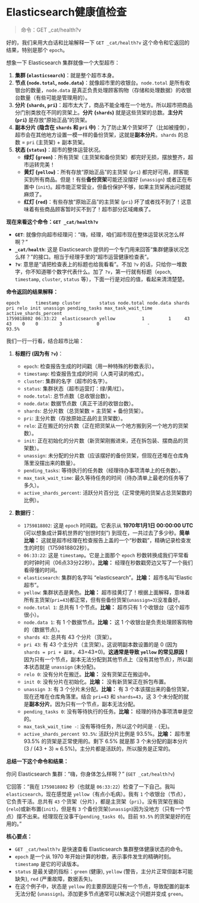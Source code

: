 # Elasticsearch健康值检查

> 命令：GET _cat/health?v

好的，我们来用大白话和比喻解释一下 `GET _cat/health?v` 这个命令和它返回的结果，特别是那个 `epoch`。

想象一下 Elasticsearch 集群就像一个大型超市：

1.  **集群 (`elasticsearch`)**：就是整个超市本身。
2.  **节点 (`node.total`, `node.data`)**：就像超市里的收银台。`node.total` 是所有收银台的数量，`node.data` 是真正负责处理顾客购物（存储和处理数据）的收银台数量（有些可能是管理用的）。
3.  **分片 (`shards`, `pri`)**：超市太大了，商品不能全堆在一个地方。所以超市把商品分门别类放在不同的货架上。**分片 (`shards`)** 就是这些货架的总数。**主分片 (`pri`)** 是存放“原始正品”的货架。
4.  **副本分片 (隐含在 `shards` 和 `pri` 中)**：为了防止某个货架坏了（比如被撞倒），超市会在其他地方设置一模一样的备份货架，这就是**副本分片**。`shards` 的总数 = `pri` (主货架) + 副本货架。
5.  **状态 (`status`)**：超市的整体运营状况。
    *   **绿灯 (`green`)**：所有货架（主货架和备份货架）都完好无损，摆放整齐，超市运转完美！
    *   **黄灯 (`yellow`)**：所有存放“原始正品”的主货架 (`pri`) 都完好可用，顾客能买到所有商品。但是！有些**备份货架**可能还没摆好 (`unassign`) 或者正在布置中 (`init`)。超市能正常营业，但备份保护不够，如果主货架再出问题就麻烦了。
    *   **红灯 (`red`)**：有些存放“原始正品”的主货架 (`pri`) 坏了或者找不到了！这意味着有些商品顾客暂时买不到了！超市部分区域瘫痪了。

**现在来看这个命令：`GET _cat/health?v`**

*   **`GET`**: 就像你向超市经理问：“嗨，经理，咱们超市现在整体运营状况怎么样啊？”
*   **`_cat/health`**: 这是 Elasticsearch 提供的一个专门用来回答“集群健康状况怎么样？”的接口。相当于经理手里的“超市运营健康检查表”。
*   **`?v`**: 意思是“请把检查表上的标题也给我看看”。不加 `?v` 的话，只给你一堆数字，你不知道哪个数字代表什么。加了 `?v`，第一行就有标题（`epoch`, `timestamp`, `cluster`, `status` 等），下面一行是对应的值，看起来清清楚楚。

**命令返回的结果解释：**

```
epoch      timestamp cluster       status node.total node.data shards pri relo init unassign pending_tasks max_task_wait_time active_shards_percent
1759818802 06:33:22  elasticsearch yellow          1         1     43  43    0    0        3             0                  -                 93.5%
```

我们一行一行看，结合超市比喻：

1.  **标题行 (因为有 `?v`)**：
    *   `epoch`: 检查报告生成的时间戳（用一种特殊的秒数表示）。
    *   `timestamp`: 检查报告生成的时间（人类可读的格式）。
    *   `cluster`: 集群的名字（超市的名字）。
    *   `status`: 集群状态（超市运营灯：绿/黄/红）。
    *   `node.total`: 总节点数（总收银台数）。
    *   `node.data`: 数据节点数（真正干活的收银台数）。
    *   `shards`: 总分片数（总货架数 = 主货架 + 备份货架）。
    *   `pri`: 主分片数（存放原始正品的主货架数）。
    *   `relo`: 正在搬迁的分片数（正在把货架从一个地方搬到另一个地方的货架数）。
    *   `init`: 正在初始化的分片数（新货架刚搬进来，还在拆包装、摆商品的货架数）。
    *   `unassign`: 未分配的分片数（应该摆好的备份货架，但现在还堆在仓库角落里没摆出来的数量）。
    *   `pending_tasks`: 等待执行的任务数（经理待办事项清单上的任务数）。
    *   `max_task_wait_time`: 最久等待任务的时间（待办清单上最老的任务等了多久）。
    *   `active_shards_percent`: 活跃分片百分比（正常使用的货架占总货架数的比例）。

2.  **数据行**：
    *   `1759818802`: 这是 `epoch` 时间戳。它表示从 **1970年1月1日 00:00:00 UTC** (可以想象成计算机世界的“创世时刻”) 到现在，一共过去了多少秒。**简单比喻：** 这就是超市经理在检查报告上盖的一个“秒数戳”，精确记录检查发生的时刻（1759818802秒）。
    *   `06:33:22`: 这是 `timestamp`。它是上面那个 `epoch` 秒数转换成我们平常看的时钟时间（06点33分22秒）。**比喻：** 经理在秒数戳旁边又写了一个我们看得懂的时间。
    *   `elasticsearch`: 集群的名字叫 “elasticsearch”。**比喻：** 超市名叫“Elastic超市”。
    *   `yellow`: 集群状态是黄色。**比喻：** 超市挂黄灯了！根据上面解释，意味着所有主货架(`pri=43`)都正常，但有些备份货架(`unassign=3`)没准备好。
    *   `node.total 1`: 总共有 1 个节点。**比喻：** 超市只有 1 个收银台（这个超市很小）。
    *   `node.data 1`: 有 1 个数据节点。**比喻：** 这 1 个收银台是负责处理顾客购物的（数据节点）。
    *   `shards 43`: 总共有 43 个分片（货架）。
    *   `pri 43`: 有 43 个主分片（主货架）。这说明副本数设置的是 0 (因为 `shards = pri + 副本`，43=43+0)。**这通常是导致 `yellow` 的常见原因！** 因为只有一个节点，副本无法分配到其他节点上（没有其他节点），所以副本状态就是 `unassign` (未分配)。
    *   `relo 0`: 没有分片在搬迁。**比喻：** 没有货架正在搬运中。
    *   `init 0`: 没有分片在初始化。**比喻：** 没有新货架正在拆包布置。
    *   `unassign 3`: 有 3 个分片未分配。**比喻：** 有 3 个本该摆出来的备份货架，现在还堆在仓库角落里。结合 `pri=43` 和 `shards=43`，这 3 个未分配的就是**副本分片**。因为只有一个节点，副本无法分配。
    *   `pending_tasks 0`: 没有等待执行的任务。**比喻：** 经理的待办事项清单是空的。
    *   `max_task_wait_time -`: 没有等待任务，所以这个时间是 `-` (无)。
    *   `active_shards_percent 93.5%`: 活跃分片比例是 93.5%。**比喻：** 超市里 93.5% 的货架是正常使用的。剩下 6.5% 就是那 3 个未分配的副本分片 (3 / (43 + 3) ≈ 6.5%)。主分片都是活跃的，所以服务是正常的。

**总结一下这个命令和结果：**

你问 Elasticsearch 集群：“嗨，你身体怎么样啊？” (`GET _cat/health?v`)

它回答：“我在 `1759818802` 秒（也就是 `06:33:22`）检查了一下自己。我叫 `elasticsearch`，现在感觉是 `yellow`（有点小毛病）。我有 `1` 个收银台（节点），它负责干活。总共有 `43` 个货架（分片），都是主货架（`pri`）。没有货架在搬动(`relo`)或新布置(`init`)，但是有 `3` 个备份货架(`unassign`)因为没地方（只有一个节点）摆不出来。经理现在没事干(`pending_tasks 0`)。目前 `93.5%` 的货架是好的在用的。”

**核心要点：**

*   `GET _cat/health?v` 是快速查看 Elasticsearch 集群整体健康状态的命令。
*   `epoch` 是一个从 1970 年开始计算的秒数，表示事件发生的精确时刻。`timestamp` 是它的可读版本。
*   `status` 是最关键的指标：`green` (健康), `yellow` (警告，主分片正常但副本可能缺失), `red` (严重故障，数据丢失)。
*   在这个例子中，状态是 `yellow` 的主要原因是只有一个节点，导致配置的副本无法分配 (`unassign`)。添加更多节点通常可以解决这个问题并变成 `green`。